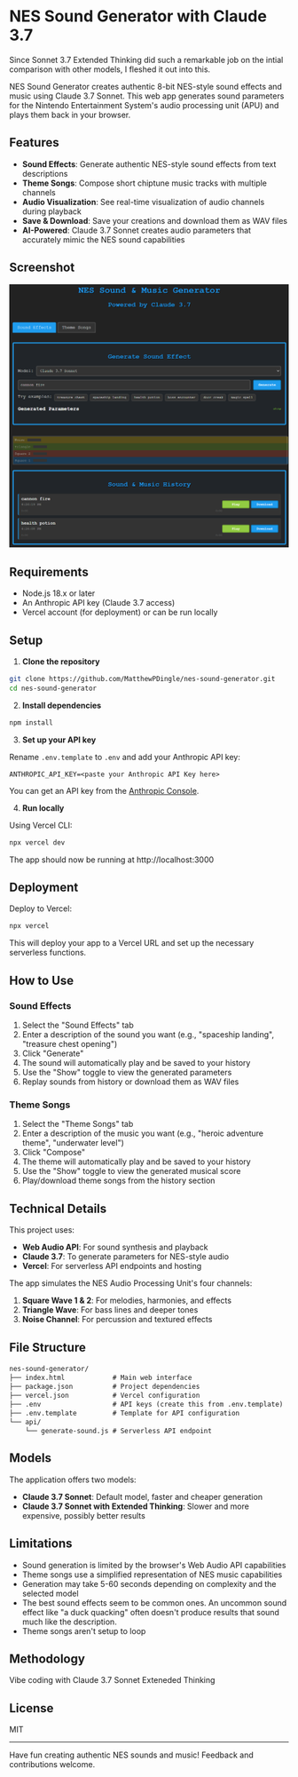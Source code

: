 # NES Sound Generator with Claude 3.7

Since Sonnet 3.7 Extended Thinking did such a remarkable job on the intial comparison with other models, I fleshed it out into this. 

NES Sound Generator creates authentic 8-bit NES-style sound effects and music using Claude 3.7 Sonnet. This web app generates sound parameters for the Nintendo Entertainment System's audio processing unit (APU) and plays them back in your browser.

## Features

- **Sound Effects**: Generate authentic NES-style sound effects from text descriptions
- **Theme Songs**: Compose short chiptune music tracks with multiple channels
- **Audio Visualization**: See real-time visualization of audio channels during playback
- **Save & Download**: Save your creations and download them as WAV files
- **AI-Powered**: Claude 3.7 Sonnet creates audio parameters that accurately mimic the NES sound capabilities

## Screenshot
![screenshot.png](screenshot.png)

## Requirements

- Node.js 18.x or later
- An Anthropic API key (Claude 3.7 access)
- Vercel account (for deployment) or can be run locally

## Setup

1. **Clone the repository**

```bash
git clone https://github.com/MatthewPDingle/nes-sound-generator.git
cd nes-sound-generator
```

2. **Install dependencies**

```bash
npm install
```

3. **Set up your API key**

Rename `.env.template` to `.env` and add your Anthropic API key:

```
ANTHROPIC_API_KEY=<paste your Anthropic API Key here>
```

You can get an API key from the [Anthropic Console](https://console.anthropic.com/).

4. **Run locally**

Using Vercel CLI:
```bash
npx vercel dev
```

The app should now be running at http://localhost:3000

## Deployment

Deploy to Vercel:

```bash
npx vercel
```

This will deploy your app to a Vercel URL and set up the necessary serverless functions.

## How to Use

### Sound Effects

1. Select the "Sound Effects" tab
2. Enter a description of the sound you want (e.g., "spaceship landing", "treasure chest opening")
3. Click "Generate"
4. The sound will automatically play and be saved to your history
5. Use the "Show" toggle to view the generated parameters
6. Replay sounds from history or download them as WAV files

### Theme Songs

1. Select the "Theme Songs" tab
2. Enter a description of the music you want (e.g., "heroic adventure theme", "underwater level")
3. Click "Compose"
4. The theme will automatically play and be saved to your history
5. Use the "Show" toggle to view the generated musical score
6. Play/download theme songs from the history section

## Technical Details

This project uses:

- **Web Audio API**: For sound synthesis and playback
- **Claude 3.7**: To generate parameters for NES-style audio
- **Vercel**: For serverless API endpoints and hosting

The app simulates the NES Audio Processing Unit's four channels:

1. **Square Wave 1 & 2**: For melodies, harmonies, and effects
2. **Triangle Wave**: For bass lines and deeper tones
3. **Noise Channel**: For percussion and textured effects

## File Structure

```
nes-sound-generator/
├── index.html            # Main web interface
├── package.json          # Project dependencies
├── vercel.json           # Vercel configuration
├── .env                  # API keys (create this from .env.template)
├── .env.template         # Template for API configuration
└── api/
    └── generate-sound.js # Serverless API endpoint
```

## Models

The application offers two models:
- **Claude 3.7 Sonnet**: Default model, faster and cheaper generation
- **Claude 3.7 Sonnet with Extended Thinking**: Slower and more expensive, possibly better results

## Limitations

- Sound generation is limited by the browser's Web Audio API capabilities
- Theme songs use a simplified representation of NES music capabilities
- Generation may take 5-60 seconds depending on complexity and the selected model
- The best sound effects seem to be common ones.  An uncommon sound effect like "a duck quacking" often doesn't produce results that sound much like the description.
- Theme songs aren't setup to loop

## Methodology

Vibe coding with Claude 3.7 Sonnet Exteneded Thinking

## License

MIT

---

Have fun creating authentic NES sounds and music! Feedback and contributions welcome.